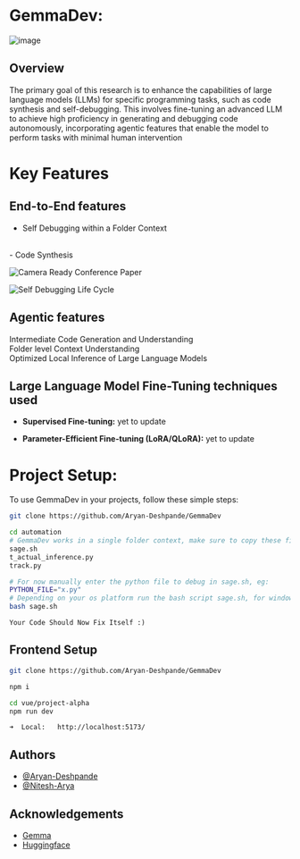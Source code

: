 # GemmaDev: 
![image](https://github.com/Aryan-Deshpande/GemmaDev/assets/72693780/a865d8f0-e436-4153-8bed-52a84c2e58b4)


## Overview
The primary goal of this research is to enhance the capabilities of large language models (LLMs) for specific programming tasks, such as code synthesis and self-debugging. This involves fine-tuning an advanced LLM to achieve high proficiency in generating and debugging code autonomously, incorporating agentic features that enable the model to perform tasks with minimal human intervention


# Key Features
## End-to-End features
- Self Debugging within a Folder Context
<br>
- Code Synthesis 
<br>

![Camera Ready Conference Paper](https://drive.google.com/file/d/1Xdrp0SXQsaosv2EwarC26UG92DhgwuVu/view?usp=sharing)

![Self Debugging Life Cycle](https://github.com/Aryan-Deshpande/GemmaDev/assets/72693780/2516b6d6-2226-4c26-96f3-b1dba994cc47)

## Agentic features
Intermediate Code Generation and Understanding
<br>
Folder level Context Understanding
<br>
Optimized Local Inference of Large Language Models
<br>

## Large Language Model Fine-Tuning techniques used

- **Supervised Fine-tuning:** 
yet to update

- **Parameter-Efficient Fine-tuning (LoRA/QLoRA):** 
yet to update

# **Project Setup:**
To use GemmaDev in your projects, follow these simple steps:

```sh
git clone https://github.com/Aryan-Deshpande/GemmaDev
```

```sh
cd automation
# GemmaDev works in a single folder context, make sure to copy these files into the specfic directory you need
sage.sh
t_actual_inference.py
track.py
```

```sh
# For now manually enter the python file to debug in sage.sh, eg:
PYTHON_FILE="x.py" 
# Depending on your os platform run the bash script sage.sh, for windows:
bash sage.sh
```

```
Your Code Should Now Fix Itself :)
```

## Frontend Setup
```sh
git clone https://github.com/Aryan-Deshpande/GemmaDev
```

```sh
npm i
```

```sh
cd vue/project-alpha
npm run dev
```

```
➜  Local:   http://localhost:5173/
```

## Authors

- [@Aryan-Deshpande](https://github.com/Aryan-Deshpande)
- [@Nitesh-Arya](https://github.com/Aryan-Deshpande)



## Acknowledgements
 - [Gemma](https://awesomeopensource.com/project/elangosundar/awesome-README-templates)
 - [Huggingface](https://github.com/matiassingers/awesome-readme)

